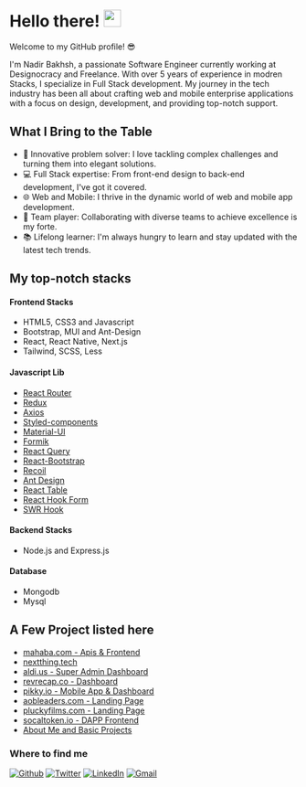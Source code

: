 <h1>Hello there! <img src="https://emojis.slackmojis.com/emojis/images/1531849430/4246/blob-sunglasses.gif?1531849430" width="30"/></h1>
<p>Welcome to my GitHub profile! 😎</p>

I'm Nadir Bakhsh, a passionate Software Engineer currently working at Designocracy and Freelance. With over 5 years of experience in modren Stacks, I specialize in Full Stack development. My journey in the tech industry has been all about crafting web and mobile enterprise applications with a focus on design, development, and providing top-notch support.

## What I Bring to the Table

- 🚀 Innovative problem solver: I love tackling complex challenges and turning them into elegant solutions.
- 💻 Full Stack expertise: From front-end design to back-end development, I've got it covered.
- 🌐 Web and Mobile: I thrive in the dynamic world of web and mobile app development.
- 🤝 Team player: Collaborating with diverse teams to achieve excellence is my forte.
- 📚 Lifelong learner: I'm always hungry to learn and stay updated with the latest tech trends.

## My top-notch stacks

#### Frontend Stacks
- HTML5, CSS3 and Javascript
- Bootstrap, MUI and Ant-Design
- React, React Native, Next.js
- Tailwind, SCSS, Less

#### Javascript Lib
- [React Router](https://reactrouter.com/)
- [Redux](https://redux.js.org/)
- [Axios](https://axios-http.com/)
- [Styled-components](https://styled-components.com/)
- [Material-UI](https://mui.com/)
- [Formik](https://formik.org/)
- [React Query](https://react-query.tanstack.com/)
- [React-Bootstrap](https://react-bootstrap.github.io/)
- [Recoil](https://recoiljs.org/)
- [Ant Design](https://ant.design/)
- [React Table](https://react-table.tanstack.com/)
- [React Hook Form](https://react-hook-form.com/)
- [SWR Hook](https://swr.vercel.app/)

#### Backend Stacks
- Node.js and Express.js

#### Database
- Mongodb
- Mysql


## A Few Project listed here
- [mahaba.com - Apis & Frontend](https://mahaba-git-dev-mahaba.vercel.app/)
- [nextthing.tech](https://invest.nextthing.tech/)
- [aldi.us - Super Admin Dashboard](https://www.aldi.us)
- [revrecap.co - Dashboard](https://www.revrecap.co/)
- [pikky.io - Mobile App & Dashboard](https://www.pikky.io/)
- [aobleaders.com - Landing Page](https://aobleaders.com/)
- [pluckyfilms.com - Landing Page](https://www.pluckyfilms.com/)
- [socaltoken.io - DAPP Frontend](https://www.socaltoken.io/market-place)
- [About Me and Basic Projects](https://nadir-bakhsh-7xxz9zrkx-nadirbakhsh.vercel.app/)


<h3>Where to find me</h3>
<p>
  <a href="https://github.com/NadirBakhsh/NadirBakhsh" target="_blank"><img alt="Github" src="https://img.shields.io/badge/GitHub-%2312100E.svg?&style=for-the-badge&logo=Github&logoColor=white" /></a> 
  <a href="https://twitter.com/@NadirBakhsh10" target="_blank"><img alt="Twitter" src="https://img.shields.io/badge/twitter-%231DA1F2.svg?&style=for-the-badge&logo=twitter&logoColor=white" /></a> 
  <a href="https://www.linkedin.com/in/nadir-bakhsh-39807413a/" target="_blank"><img alt="LinkedIn" src="https://img.shields.io/badge/linkedin-%230077B5.svg?&style=for-the-badge&logo=linkedin&logoColor=white" /></a>
  <a href = "mailto: nadir4k2010@gmail.com"><img alt="Gmail" src="https://img.shields.io/badge/-Gmail-ea4335?style=for-the-badge&logo=gmail&logoColor=white" /></a>
</p>

